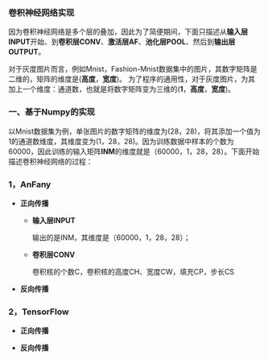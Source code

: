 ### 卷积神经网络实现

因为卷积神经网络是多个层的叠加，因此为了简便期间，下面只描述从**输入层INPUT**开始、到**卷积层CONV**、**激活层AF**、**池化层POOL**、然后到**输出层OUTPUT**。
    
对于灰度图片而言，例如Mnist，Fashion-Mnist数据集中的图片，其数字矩阵是二维的，矩阵的维度是(**高度**，**宽度**)。 为了程序的通用性，对于灰度图片，为其加上一个维度：通道数，也就是将数字矩阵变为三维的(**1**，**高度**，**宽度**)。

### 一、基于Numpy的实现

以Mnist数据集为例，单张图片的数字矩阵的维度为(28，28)，将其添加一个值为1的通道数维度，其维度变为(1，28，28)。因为训练数据中样本的个数为60000，因此训练的输入矩阵**INM**的维度就是（60000，1，28，28）。下面开始描述卷积神经网络的过程：
  
### 1，AnFany

  * **正向传播**
  
      + **输入层INPUT**
      
         输出的是INM，其维度是（60000，1，28，28）；
      
      + **卷积层CONV**      
      
         卷积核的个数C，卷积核的高度CH、宽度CW，填充CP，步长CS
   
   
  * **反向传播**

### 2，TensorFlow



  * **正向传播**
   
   
  * **反向传播**


